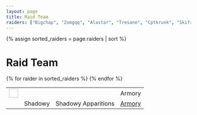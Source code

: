 ```yaml
---
layout: page
title: Raid Team
raiders: ["Bigchap", "Zomgqq", "Alastar", "Tresane", "Cptkrunk", "Skifree", "Eredesse", "Dragonheart", "Evgenimalkin", "Maknasty", "Wootman", "Cimba", "Flarez", "Irregularity", "Crians", "Shiftless", "Nitethief", "Pookah", "Varos", "Vertueux"]
---
```


{% assign sorted_raiders = page.raiders | sort %}

<script type="text/javascript" id="myjsonp"></script>
<script type="text/javascript">
    function getToon(obj) {
        var raiders = ["Bigchap", "Zomgqq", "Alastar", "Tresane", "Cptkrunk", "Skifree", "Eredesse", "Dragonheart", "Evgenimalkin", "Maknasty", "Wootman", "Cimba", "Flarez", "Irregularity", "Crians", "Shiftless", "Nitethief", "Pookah", "Varos", "Vertueux"];
        for (var index = 0; index < raiders.length; index++) {
            for (var yndex = 0; yndex < obj.members.length; yndex++) {
                if (raiders[index] == obj.members[yndex].character.name) {
                    var id = raiders[index];
                    document.getElementById("avatar" + id).src = "https://us.battle.net/static-render/us/" + obj.members[yndex].character.thumbnail;

                    if (id == "Tresane") {
                        document.getElementById("name" + id).innerHTML = "(best resto NA) " + id;
                    } else {
                        document.getElementById("name" + id).innerHTML = id;
                    }
                    document.getElementById("specClass" + id).innerHTML = obj.members[yndex].character.spec.name + " ";
                    document.getElementById("armory" + id).href = "http://us.battle.net/wow/en/character/" + obj.members[yndex].character.realm + "/" + id + "/simple";

                    if (obj.members[yndex].character.class == "1") { document.getElementById("specClass" + id).innerHTML += "Warrior"; }
                    if (obj.members[yndex].character.class == "2") { document.getElementById("specClass" + id).innerHTML += "Paladin"; }
                    if (obj.members[yndex].character.class == "3") { document.getElementById("specClass" + id).innerHTML += "Hunter"; }
                    if (obj.members[yndex].character.class == "4") { document.getElementById("specClass" + id).innerHTML += "Rogue"; }
                    if (obj.members[yndex].character.class == "5") { document.getElementById("specClass" + id).innerHTML += "Priest"; }
                    if (obj.members[yndex].character.class == "6") { document.getElementById("specClass" + id).innerHTML += "Death Knight"; }
                    if (obj.members[yndex].character.class == "7") { document.getElementById("specClass" + id).innerHTML += "Shaman"; }
                    if (obj.members[yndex].character.class == "8") { document.getElementById("specClass" + id).innerHTML += "Mage"; }
                    if (obj.members[yndex].character.class == "9") { document.getElementById("specClass" + id).innerHTML += "Warlock"; }
                    if (obj.members[yndex].character.class == "10") { document.getElementById("specClass" + id).innerHTML += "Monk"; }
                    if (obj.members[yndex].character.class == "11") { document.getElementById("specClass" + id).innerHTML += "Druid"; }
                }
            }
        }

    }
    window.onload = function() {
        var url = "http://us.battle.net/api/wow/guild/Boulderfist/Dragon%20Knight?fields=members&jsonp=getToon";
        document.getElementById("myjsonp").src = url;
    }
</script>

<div class="panel panel-default">
    <div class="panel-heading"><h1 class="panel-title">Raid Team</h1></div>
    <table class="table">
        <tbody>
        {% for raider in sorted_raiders %}
            <tr>
                <td><img id="avatar{{ raider }}" width="25px" height="25px" align="center"></img></td>
                <td id="name{{ raider }}"></td>
                <td id="specClass{{ raider }}"></td>
                <td><a id="armory{{ raider }}" class="btn-sm btn-success" role="button">Armory</a></td>
            </tr>
        {% endfor %}
            <tr>
                <td></td>
                <td id="nameShadowy">Shadowy</td>
                <td id="specClassShadowy">Shadowy Apparitions</td>
                <td><a id="armoryShadowy" href="/shadowy/" class="btn-sm btn-success" role="button">Armory</a></td>
            </tr>
        </tbody>
    </table>
    </div>
</div>
